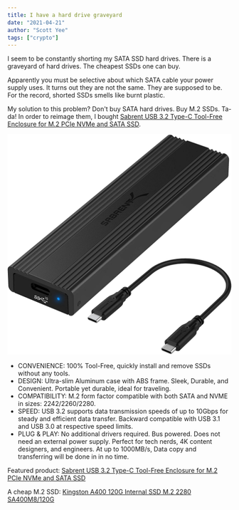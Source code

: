 ```yaml
---
title: I have a hard drive graveyard
date: "2021-04-21"
author: "Scott Yee"
tags: ["crypto"]
---
```


I seem to be constantly shorting my SATA SSD hard drives.  There is a graveyard of hard drives.  The cheapest SSDs one can buy. 

Apparently you must be selective about which SATA cable your power supply uses.  It turns out they are not the same.  They are supposed to be.  For the record, shorted SSDs smells like burnt plastic.

My solution to this problem?  Don't buy SATA hard drives.  Buy M.2 SSDs.  Ta-da!  In order to reimage them, I bought [Sabrent USB 3.2 Type-C Tool-Free Enclosure for M.2 PCIe NVMe and SATA SSD](https://www.amazon.com/dp/product/B08RVC6F9Y/).

![Sabrent USB 3.2 Type-C Tool-Free Enclosure for M.2 PCIe NVMe and SATA SSDs](./sabrient-usb-enclosure-m2-writter.jpg)

* CONVENIENCE: 100% Tool-Free, quickly install and remove SSDs without any tools.
* DESIGN: Ultra-slim Aluminum case with ABS frame. Sleek, Durable, and Convenient. Portable yet durable, ideal for traveling.
* COMPATIBILITY: M.2 form factor compatible with both SATA and NVME in sizes: 2242/2260/2280.
* SPEED: USB 3.2 supports data transmission speeds of up to 10Gbps for steady and efficient data transfer. Backward compatible with USB 3.1 and USB 3.0 at respective speed limits.
* PLUG & PLAY: No additional drivers required. Bus powered. Does not need an external power supply. Perfect for tech nerds, 4K content designers, and engineers. At up to 1000MB/s, Data copy and transferring will be done in in no time.


Featured product: [Sabrent USB 3.2 Type-C Tool-Free Enclosure for M.2 PCIe NVMe and SATA SSD](https://www.amazon.com/dp/B08RVC6F9Y/)

A cheap M.2 SSD: [Kingston A400 120G Internal SSD M.2 2280 SA400M8/120G](https://www.amazon.com/dp/B07P22T3VD/)

